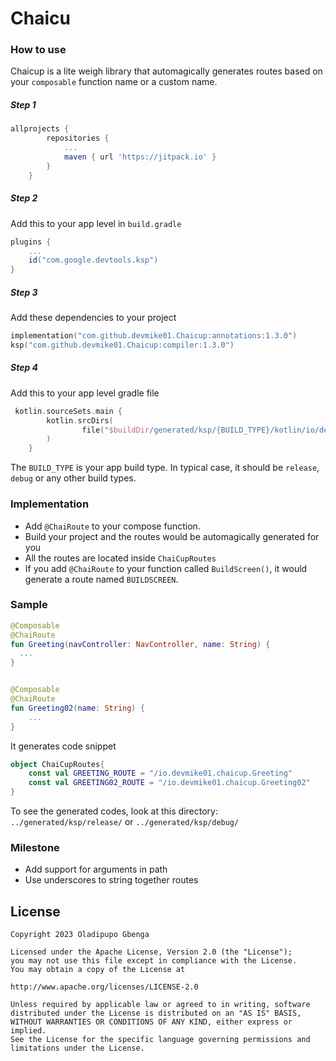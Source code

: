 # Chaicu


### How to use

Chaicup is a lite weigh library that automagically generates routes based on your `composable` function name or a custom name.

##### Step 1
```groovy
allprojects {
		repositories {
			...
			maven { url 'https://jitpack.io' }
		}
	}
```

##### Step 2
Add this to your app level in `build.gradle`
```groovy
plugins {
    ...
    id("com.google.devtools.ksp")
}
```


##### Step 3
Add these dependencies to your project
```kotlin
implementation("com.github.devmike01.Chaicup:annotations:1.3.0")
ksp("com.github.devmike01.Chaicup:compiler:1.3.0")
```

##### Step 4
Add this to your app level gradle file
```kotlin
 kotlin.sourceSets.main {
        kotlin.srcDirs(
                file("$buildDir/generated/ksp/{BUILD_TYPE}/kotlin/io/devmike01"),
        )
    }
```
The `BUILD_TYPE` is your app build type. In typical case, it should be `release`, `debug` or any other build types.

### Implementation
- Add `@ChaiRoute` to your compose function.
- Build your project and the routes would be automagically generated for you
- All the routes are located inside `ChaiCupRoutes`
- If you add `@ChaiRoute` to your function called `BuildScreen()`, it would generate a route named `BUILDSCREEN`.

### Sample
```kotlin
@Composable
@ChaiRoute
fun Greeting(navController: NavController, name: String) {
  ...
}


@Composable
@ChaiRoute
fun Greeting02(name: String) {
    ...
}

```
It generates code snippet
```kotlin
object ChaiCupRoutes{
    const val GREETING_ROUTE = "/io.devmike01.chaicup.Greeting"
    const val GREETING02_ROUTE = "/io.devmike01.chaicup.Greeting02"
}
```

To see the generated codes, look at this directory: `../generated/ksp/release/` or `../generated/ksp/debug/`

### Milestone
- Add support for arguments in path
- Use underscores to string together routes

License
-------
```text
Copyright 2023 Oladipupo Gbenga

Licensed under the Apache License, Version 2.0 (the "License");
you may not use this file except in compliance with the License.
You may obtain a copy of the License at

http://www.apache.org/licenses/LICENSE-2.0

Unless required by applicable law or agreed to in writing, software
distributed under the License is distributed on an "AS IS" BASIS,
WITHOUT WARRANTIES OR CONDITIONS OF ANY KIND, either express or implied.
See the License for the specific language governing permissions and
limitations under the License.
```
